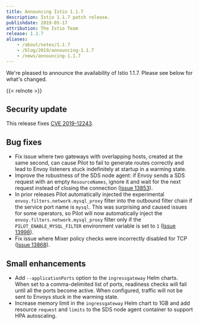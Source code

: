 ```yaml
---
title: Announcing Istio 1.1.7
description: Istio 1.1.7 patch release.
publishdate: 2019-05-17
attribution: The Istio Team
release: 1.1.7
aliases:
    - /about/notes/1.1.7
    - /blog/2019/announcing-1.1.7
    - /news/announcing-1.1.7
---
```


We're pleased to announce the availability of Istio 1.1.7. Please see below for what's changed.

{{< relnote >}}

## Security update

This release fixes [CVE 2019-12243](/news/2019/cve-2019-12243).

## Bug fixes

- Fix issue where two gateways with overlapping hosts, created at the same second, can cause Pilot to fail to generate routes correctly and lead to Envoy listeners stuck indefinitely at startup in a warming state.
- Improve the robustness of the SDS node agent: if Envoy sends a SDS request with an empty `ResourceNames`, ignore it and wait for the next request instead of closing the connection ([Issue 13853](https://github.com/istio/istio/issues/13853)).
- In prior releases Pilot automatically injected the experimental `envoy.filters.network.mysql_proxy` filter into the outbound filter chain if the service port name is `mysql`.  This was surprising and caused issues for some operators, so Pilot will now automatically inject the `envoy.filters.network.mysql_proxy` filter only if the `PILOT_ENABLE_MYSQL_FILTER` environment variable is set to `1` ([Issue 13998](https://github.com/istio/istio/issues/13998)).
- Fix issue where Mixer policy checks were incorrectly disabled for TCP ([Issue 13868](https://github.com/istio/istio/issues/13868)).

## Small enhancements

- Add `--applicationPorts` option to the `ingressgateway` Helm charts.  When set to a comma-delimited list of ports, readiness checks will fail until all the ports become active.  When configured, traffic will not be sent to Envoys stuck in the warming state.
- Increase memory limit in the `ingressgateway` Helm chart to 1GB and add resource `request` and `limits` to the SDS node agent container to support HPA autoscaling.
